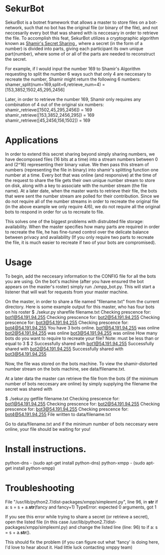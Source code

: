 # SekurBot
SekurBot is a botnet framework that allows a master to store files on a bot-network, such that no bot has the original file (or binary of the file), and not neccesarily every bot that was shared with is neccesary in order to retrieve the file. To accomplish this feat, SekurBot utilizes a cryptographic algorithm known as [Shamir's Secret Sharing ](http://en.wikipedia.org/wiki/Shamir%27s_Secret_Sharing), where a secret (in the form of a number) is divided into parts, giving each participant its own unique part(number), where some of or all of the parts are needed to reconstruct the secret.

For example, if I would input the number 169 to Shamir's Algorithm requesting to split the number 6 ways such that only 4 are neccesary to recreate the number, Shamir might return the following 6 numbers:
shamer_split(num=169,split=6,retrieve_num=4) = [153,3852,1502,45,295,2456]

Later, in order to retrieve the number 169, Shamir only requires any combination of 4  out of the original six numbers: 
shamir_retrieve([1502,45,295,2456]) = 169
shamir_retrieve([153,3852,2456,295]) = 169
shamir_retrieve([45,2456,156,1502]) = 169

# Applications
In order to extend this secret sharing beyond simply sharing numbers, we have decomposed files (16 bits at a time) into a stream numbers between 0 and (2^16) representing their binary value. We then pass this stream of numbers (representing the file in binary) into shamir's splitting function one number at a time. Every bot that was online (and responsive) at the time of the request to share the file gets their own unique number stream to store on disk, along with a key to associate with the number stream (the file name). At a later date, when the master wants to retrieve their file, the bots that were sent the number stream are polled for their contribution. Since we do not require all of the number streams in order to recreate the original file (in the above example we only require 4/6), we do not require all the original bots to respond in order for us to recreate to file.

This solves one of the biggest problems with distrubted file storage: availability. When the master specifies how many parts are required in order to recreate the file, he has fine-tuned control over the delicate balance between privacy and availability (If you only require two parts to recreate the file, it is much easier to recreate if two of your bots are compromised).

# Usage
To begin, add the neccesary information to the CONFIG file for all the bots you are using. On the bot's machine (after you have ensured the bot appears on the master's roster) simply run ./xmpp_bot.py. This will start a listener that will wait for requests from your master machine.

On the master, in order to share a file named "filename.txt" from the current directory. Here is some example output for this master, who has four bots on his roster
$ ./sekur.py sharefile filename.txt
Checking prescence for: bot1@54.191.94.255
Checking prescence for: bot2@54.191.94.255
Checking prescence for: bot3@54.191.94.255
Checking prescence for: bot4@54.191.94.255
You have 3 bots online.
bot1@54.191.94.255 was online
bot2@54.191.94.255 was online
bot3@54.191.94.255 was online
How many bots do you want to require to recreate your file?
Note: must be less than or equal to 3
$ 2
Successfully shared with bot1@54.191.94.255
Successfully shared with bot2@54.191.94.255
Successfully shared with bot3@54.191.94.255

Now, the file was stored on the bots machine. To view the shamir-distorted number stream on the bots machine, see data/filename.txt. 

At a later data the master can retrieve the file from the bots (if the minimum number of bots neccesary are online) by simply supplying the filename the secret was shared with

$ ./sekur.py getfile filename.txt
Checking prescence for: bot1@54.191.94.255
Checking prescence for: bot2@54.191.94.255
Checking prescence for: bot3@54.191.94.255
Checking prescence for: bot4@54.191.94.255
File written to data/filename.txt

Go to data/filename.txt and if the minimum number of bots neccesary were online, your file should be waiting for you!

# Install instructions.
python-dns - (sudo apt-get install python-dns)
python-xmpp - (sudo apt-get install python-xmpp)

# Troubleshooting

File "/usr/lib/python2.7/dist-packages/xmpp/simplexml.py", line 96, in __str__
    if a: s = s + a.__str__(fancy and fancy+1)
TypeError: expected 0 arguments, got 1

If you see this error while trying to share a secret (or retrieve a secret), open the listed file (in this case /usr/lib/python2.7/dist-packages/xmpp/simplexml.py)
and change the listed line (line: 96) to 
	if a: s = s + a.__str__().

This should fix the problem (if you can figure out what 'fancy' is doing here, I'd love to hear about it. Had little luck contacting xmppy team)


